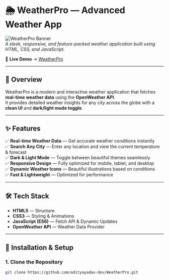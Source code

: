 # 🌦️ WeatherPro — Advanced Weather App  

![WeatherPro Banner](https://i.ibb.co/4YqX4Cs/weatherpro-banner.png)  
*A sleek, responsive, and feature-packed weather application built using HTML, CSS, and JavaScript.*  

🔗 **Live Demo** → [WeatherPro](https://adityayadav-dev.github.io/WeatherPro/)  

---

## 📌 Overview  
WeatherPro is a modern and interactive weather application that fetches **real-time weather data** using the **OpenWeather API**.  
It provides detailed weather insights for any city across the globe with a **clean UI** and **dark/light mode toggle**.

---

## ✨ Features  
✅ **Real-time Weather Data** — Get accurate weather conditions instantly  
✅ **Search Any City** — Enter any location and view the current temperature & forecast  
✅ **Dark & Light Mode** — Toggle between beautiful themes seamlessly  
✅ **Responsive Design** — Fully optimized for mobile, tablet, and desktop  
✅ **Dynamic Weather Icons** — Beautiful illustrations based on conditions  
✅ **Fast & Lightweight** — Optimized for performance  

---

## 🛠️ Tech Stack  
- **HTML5** — Structure  
- **CSS3** — Styling & Animations  
- **JavaScript (ES6)** — Fetch API & Dynamic Updates  
- **OpenWeather API** — Weather Data Provider  

---

## 🚀 Installation & Setup  

### **1. Clone the Repository**
```bash
git clone https://github.com/adityayadav-dev/WeatherPro.git

